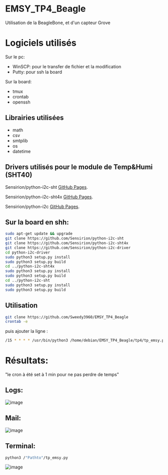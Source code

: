 # EMSY_TP4_Beagle
Utilisation de la BeagleBone, et d'un capteur Grove

# Logiciels utilisés
Sur le pc: 
* WinSCP: pour le transfer de fichier et la modification 
* Putty: pour ssh la board
  
Sur la board: 
* tmux
* crontab
* openssh


## Librairies utilisées 
* math
* csv
* smtplib
* os
* datetime 
  
## Drivers utilisés pour le module de Temp&Humi (SHT40)

Sensirion/python-i2c-sht [GitHub Pages](https://github.com/Sensirion/python-i2c-sht).

Sensirion/python-i2c-sht4x [GitHub Pages](https://github.com/Sensirion/python-i2c-sht4x).

Sensirion/python-i2c [GitHub Pages](https://github.com/Sensirion/python-i2c-driver).

## Sur la board en shh: 
```bash
sudo apt-get update && upgrade
git clone https://github.com/Sensirion/python-i2c-sht
git clone https://github.com/Sensirion/python-i2c-sht4x
git clone https://github.com/Sensirion/python-i2c-driver
cd python-i2c-driver
sudo python3 setup.py install
sudo python3 setup.py build 
cd ../python-i2c-sht4x
sudo python3 setup.py install
sudo python3 setup.py build 
cd ../python-i2c-sht
sudo python3 setup.py install
sudo python3 setup.py build
```

## Utilisation
```bash
git clone https://github.com/Sweedy3960/EMSY_TP4_Beagle
crontab -e 
```
puis ajouter la ligne :
```bash
/15 * * * * /usr/bin/python3 /home/debian/EMSY_TP4_Beagle/tp4/tp_emsy.py
```
# Résultats:
"le cron à été set à 1 min pour ne pas perdre de temps"
## Logs:
![image](https://github.com/Sweedy3960/EMSY_TP4_Beagle/assets/89172461/2d28d24c-5bea-4c50-94a2-445ca4262dde)

## Mail:
![image](https://github.com/Sweedy3960/EMSY_TP4_Beagle/assets/89172461/20cbc0d1-eacf-4413-b113-e4a361b108e9)

## Terminal: 
```bash
python3 /"Pathto"/tp_emsy.py
```
![image](https://github.com/Sweedy3960/EMSY_TP4_Beagle/assets/89172461/6cb74cde-17d7-4e88-8793-f5354b534a1e)

